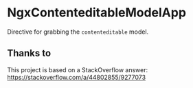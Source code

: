 # NgxContenteditableModelApp

Directive for grabbing the `contenteditable` model. 


## Thanks to

This project is based on a StackOverflow answer: https://stackoverflow.com/a/44802855/9277073